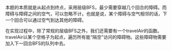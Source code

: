 本题的本质就是从起点到终点，采用层级BFS，最少需要穿越几个回合的障碍。而障碍与障碍之间的空气，可以忽略不计。也就是说，某个障碍与空气相邻的话，下一个回合可以通过空气到达其他的障碍。

在实现过程中，除了常规的层级BFS之外，我们还需要有一个travelAir的函数。travelAir以某个空格子为起点，遍历所有能“隔空”访问的障碍物。这些障碍物需要加入下一回合BFS的队列中去。
